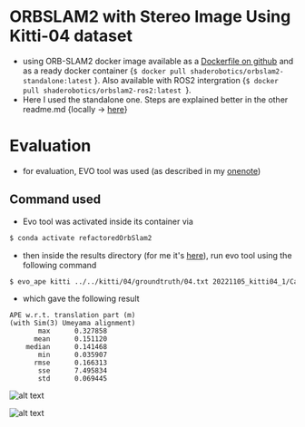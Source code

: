 # ORBSLAM2 with Stereo Image Using Kitti-04 dataset
  - using ORB-SLAM2 docker image available as a [Dockerfile on github](https://github.com/open-shade/orbslam2/blob/main) and as a ready docker container {``` $ docker pull shaderobotics/orbslam2-standalone:latest ``` }. Also available with ROS2 intergration {```$ docker pull shaderobotics/orbslam2-ros2:latest ```}.
- Here I used the standalone one. Steps are explained better in the other readme.md {locally -> [here](//home//john//masters//orbslam2_docker//open-shade_orbslam2//readme.md)}

# Evaluation
- for evaluation, EVO tool was used (as described in my [onenote](https://onedrive.live.com/redir?resid=B2D5D77D18775A1C%212596&page=Edit&wd=target%28Masters%2FImplementation.one%7C660241d9-5356-4226-91c2-826e4186f024%2FEVO%20tool%7C85333b87-604a-41d2-880b-16dd6e3df887%2F%29&wdorigin=703))

## Command used
- Evo tool was activated inside its container via 
```sh 
$ conda activate refactoredOrbSlam2 
```
- then inside the results directory (for me it's [here](//home//john//masters//orbslam3_docker//orbslam_modifiedFork//Datasets//results//kitti_orbslam2)), run evo tool using the following command
```sh
$ evo_ape kitti ../../kitti/04/groundtruth/04.txt 20221105_kitti04_1/CameraTrajectory.txt -as --plot
```
- which gave the following result 
```
APE w.r.t. translation part (m)
(with Sim(3) Umeyama alignment)
       max      0.327858
      mean      0.151120
    median      0.141468
       min      0.035907
      rmse      0.166313
       sse      7.495834
       std      0.069445
```
![alt text](evo_rpe_map.png)
 
![alt text](evo_rpe_raw.png)

